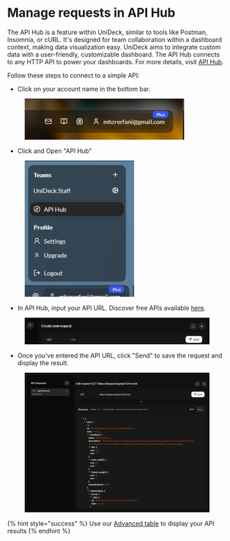 # Manage requests in API Hub

The API Hub is a feature within UniDeck, similar to tools like Postman, Insomnia, or cURL. It's designed for team collaboration within a dashboard context, making data visualization easy. UniDeck aims to integrate custom data with a user-friendly, customizable dashboard. The API Hub connects to any HTTP API to power your dashboards. For more details, visit [API Hub](../reference-and-spec/core-features/api-hub/).

Follow these steps to connect to a simple API:

* Click on your account name in the bottom bar.&#x20;

<figure><img src="../.gitbook/assets/image (6).png" alt=""><figcaption></figcaption></figure>

* Click and Open "API Hub"

<figure><img src="../.gitbook/assets/image (25).png" alt=""><figcaption></figcaption></figure>

* In API Hub, input your API URL. Discover free APIs available [here](https://free-apis.github.io).

<figure><img src="../.gitbook/assets/image (26).png" alt=""><figcaption></figcaption></figure>

* Once you've entered the API URL, click "Send" to save the request and display the result.

<figure><img src="../.gitbook/assets/Screen Shot 2025-04-16 at 21.28.32 (2).png" alt=""><figcaption></figcaption></figure>

{% hint style="success" %}
Use our [Advanced table](../reference-and-spec/widgets/advanced-table.md) to display your API results
{% endhint %}
